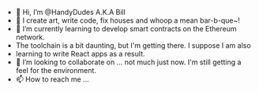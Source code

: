 - 👋 Hi, I’m @HandyDudes A.K.A Bill
- 👀 I create art, write code, fix houses and whoop a mean bar-b-que~!
- 🌱 I’m currently learning to develop smart contracts on the Ethereum network.
-   The toolchain is a bit daunting, but I'm getting there.  I suppose I am also
-   learning to write React apps as a result.
- 💞️ I’m looking to collaborate on ... not much just now. I'm still getting a feel for the environment.
- 📫 How to reach me ...

<!---
HandyDudes/HandyDudes is a ✨ special ✨ repository because its `README.md` (this file) appears on your GitHub profile.
You can click the Preview link to take a look at your changes.
--->
